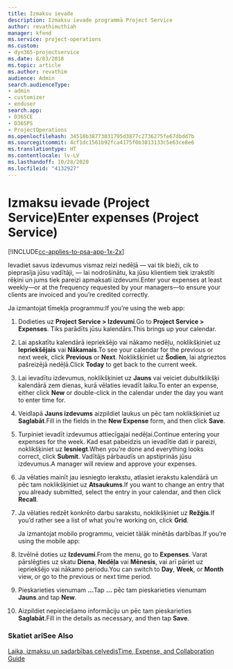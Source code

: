 ```yaml
---
title: Izmaksu ievade
description: Izmaksu ievade programmā Project Service
author: revathimuthiah
manager: kfend
ms.service: project-operations
ms.custom:
- dyn365-projectservice
ms.date: 8/03/2018
ms.topic: article
ms.author: revathim
audience: Admin
search.audienceType:
- admin
- customizer
- enduser
search.app:
- D365CE
- D365PS
- ProjectOperations
ms.openlocfilehash: 34510b38773031795d3877c2736275fe67dbdd7b
ms.sourcegitcommit: 4cf1dc1561b92fca4175f0b3813133c5e63ce8e6
ms.translationtype: HT
ms.contentlocale: lv-LV
ms.lasthandoff: 10/28/2020
ms.locfileid: "4132927"
---
```

# <a name="enter-expenses-project-service"></a><span data-ttu-id="3924c-103">Izmaksu ievade (Project Service)</span><span class="sxs-lookup"><span data-stu-id="3924c-103">Enter expenses (Project Service)</span></span>

[!INCLUDE[cc-applies-to-psa-app-1x-2x](../includes/cc-applies-to-psa-app-1x-2x.md)]

<span data-ttu-id="3924c-104">Ievadiet savus izdevumus vismaz reizi nedēļā — vai tik bieži, cik to pieprasīja jūsu vadītāji, — lai nodrošinātu, ka jūsu klientiem tiek izrakstīti rēķini un jums tiek pareizi apmaksati izdevumi.</span><span class="sxs-lookup"><span data-stu-id="3924c-104">Enter your expenses at least weekly—or at the frequency requested by your managers—to ensure your clients are invoiced and you’re credited correctly.</span></span>  
  
 <span data-ttu-id="3924c-105">Ja izmantojat tīmekļa programmu:</span><span class="sxs-lookup"><span data-stu-id="3924c-105">If you’re using the web app:</span></span>  
  
1. <span data-ttu-id="3924c-106">Dodieties uz **Project Service > Izdevumi**.</span><span class="sxs-lookup"><span data-stu-id="3924c-106">Go to **Project Service > Expenses**.</span></span> <span data-ttu-id="3924c-107">Tiks parādīts jūsu kalendārs.</span><span class="sxs-lookup"><span data-stu-id="3924c-107">This brings up your calendar.</span></span>  
  
2. <span data-ttu-id="3924c-108">Lai apskatītu kalendārā iepriekšējo vai nākamo nedēļu, noklikšķiniet uz **Iepriekšējais** vai **Nākamais**.</span><span class="sxs-lookup"><span data-stu-id="3924c-108">To see your calendar for the previous or next week, click **Previous** or **Next**.</span></span> <span data-ttu-id="3924c-109">Noklikšķiniet uz **Šodien**, lai atgrieztos pašreizējā nedēļā.</span><span class="sxs-lookup"><span data-stu-id="3924c-109">Click **Today** to get back to the current week.</span></span>  
  
3. <span data-ttu-id="3924c-110">Lai ievadītu izdevumus, noklikšķiniet uz **Jauns** vai veiciet dubultklikšķi kalendārā zem dienas, kurā vēlaties ievadīt laiku.</span><span class="sxs-lookup"><span data-stu-id="3924c-110">To enter an expense, either click **New** or double-click in the calendar under the day you want to enter time for.</span></span>  
  
4. <span data-ttu-id="3924c-111">Veidlapā **Jauns izdevums** aizpildiet laukus un pēc tam noklikšķiniet uz **Saglabāt**.</span><span class="sxs-lookup"><span data-stu-id="3924c-111">Fill in the fields in the **New Expense** form, and then click **Save**.</span></span>  
  
5. <span data-ttu-id="3924c-112">Turpiniet ievadīt izdevumus attiecīgajai nedēļai.</span><span class="sxs-lookup"><span data-stu-id="3924c-112">Continue entering your expenses for the week.</span></span> <span data-ttu-id="3924c-113">Kad esat pabeidzis un ievadītie dati ir pareizi, noklikšķiniet uz **Iesniegt**.</span><span class="sxs-lookup"><span data-stu-id="3924c-113">When you’re done and everything looks correct, click **Submit**.</span></span> <span data-ttu-id="3924c-114">Vadītājs pārbaudīs un apstiprinās jūsu izdevumus.</span><span class="sxs-lookup"><span data-stu-id="3924c-114">A manager will review and approve your expenses.</span></span>  
  
6. <span data-ttu-id="3924c-115">Ja vēlaties mainīt jau iesniegto ierakstu, atlasiet ierakstu kalendārā un pēc tam noklikšķiniet uz **Atsaukums**.</span><span class="sxs-lookup"><span data-stu-id="3924c-115">If you want to change an entry that you already submitted, select the entry in your calendar, and then click **Recall**.</span></span>  
  
7. <span data-ttu-id="3924c-116">Ja vēlaties redzēt konkrēto darbu sarakstu, noklikšķiniet uz **Režģis**.</span><span class="sxs-lookup"><span data-stu-id="3924c-116">If you’d rather see a list of what you’re working on, click **Grid**.</span></span>  
  
   <span data-ttu-id="3924c-117">Ja izmantojat mobilo programmu, veiciet tālāk minētās darbības.</span><span class="sxs-lookup"><span data-stu-id="3924c-117">If you’re using the mobile app:</span></span>  
  
8. <span data-ttu-id="3924c-118">Izvēlnē doties uz **Izdevumi**.</span><span class="sxs-lookup"><span data-stu-id="3924c-118">From the menu, go to **Expenses**.</span></span>     <span data-ttu-id="3924c-119">Varat pārslēgties uz skatu **Diena**, **Nedēļa** vai **Mēnesis**, vai arī pāriet uz iepriekšējo vai nākamo periodu.</span><span class="sxs-lookup"><span data-stu-id="3924c-119">You can switch to **Day**, **Week**, or **Month** view, or go to the previous or next time period.</span></span>  
  
9. <span data-ttu-id="3924c-120">Pieskarieties vienumam **…**</span><span class="sxs-lookup"><span data-stu-id="3924c-120">Tap **…**</span></span> <span data-ttu-id="3924c-121">pēc tam pieskarieties vienumam **Jauns**.</span><span class="sxs-lookup"><span data-stu-id="3924c-121">and tap **New**.</span></span>  
  
10. <span data-ttu-id="3924c-122">Aizpildiet nepieciešamo informāciju un pēc tam pieskarieties **Saglabāt**.</span><span class="sxs-lookup"><span data-stu-id="3924c-122">Fill in the details as necessary, and then tap **Save**.</span></span>  
  
### <a name="see-also"></a><span data-ttu-id="3924c-123">Skatiet arī</span><span class="sxs-lookup"><span data-stu-id="3924c-123">See Also</span></span>  
 [<span data-ttu-id="3924c-124">Laika, izmaksu un sadarbības ceļvedis</span><span class="sxs-lookup"><span data-stu-id="3924c-124">Time, Expense, and Collaboration Guide</span></span>](../psa/time-expense-collaboration-guide.md)
